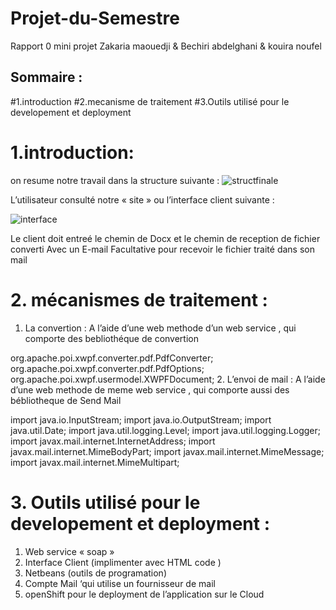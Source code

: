 # Projet-du-Semestre
Rapport 0 mini projet
Zakaria maouedji & Bechiri abdelghani & kouira noufel


## Sommaire : 
#1.introduction
#2.mecanisme de traitement 
#3.Outils utilisé pour le developement et deployment 

# 1.introduction: 
on resume notre travail dans la structure suivante :
![structfinale](https://user-images.githubusercontent.com/44119963/50853574-dc0c9880-1382-11e9-8321-cefcd3d7ec1d.png)

L’utilisateur consulté notre « site » ou l’interface client suivante :

![interface](https://user-images.githubusercontent.com/44119963/50853710-5210ff80-1383-11e9-9ec6-527fcae31371.png)

Le client doit entreé le chemin de Docx et le chemin de reception de fichier converti
Avec un E-mail  Facultative pour  recevoir le fichier traité dans son mail


# 2. mécanismes de traitement : 

1.	La convertion : 
A l’aide d’une web methode d’un web service , qui comporte des bebliothéque de convertion 

org.apache.poi.xwpf.converter.pdf.PdfConverter;
org.apache.poi.xwpf.converter.pdf.PdfOptions;
org.apache.poi.xwpf.usermodel.XWPFDocument;
2.	L’envoi de mail : 
A l’aide d’une web methode de meme web service , qui comporte aussi des bébliotheque de Send Mail 

import java.io.InputStream;
import java.io.OutputStream;
import java.util.Date;
import java.util.logging.Level;
import java.util.logging.Logger;
import javax.mail.internet.InternetAddress;
import javax.mail.internet.MimeBodyPart;
import javax.mail.internet.MimeMessage;
import javax.mail.internet.MimeMultipart;


 

 # 3. Outils utilisé pour le developement et deployment  :
 
 1.	Web service « soap »
2.	Interface Client (implimenter avec HTML code ) 
3.	Netbeans (outils de programation) 
4.	Compte Mail ‘qui utilise un fournisseur de mail 
5.	openShift pour le deployment de l’application sur le Cloud


 
